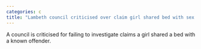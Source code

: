 ```yaml
---
categories: c
title: "Lambeth council criticised over claim girl shared bed with sex offender"
---
```

A council is criticised for failing to investigate claims a girl shared a bed with a known offender.